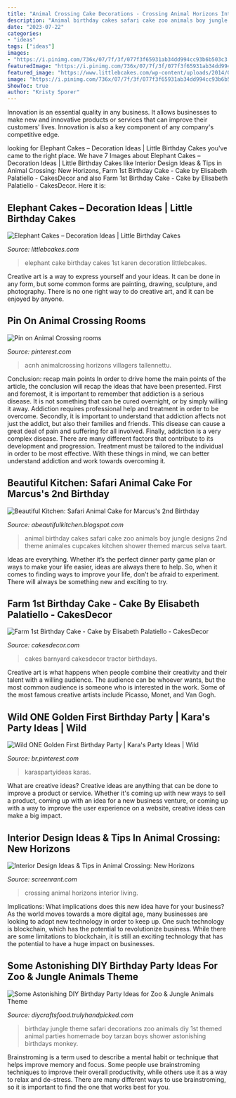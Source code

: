 ```yaml
---
title: "Animal Crossing Cake Decorations - Crossing Animal Horizons Interior Living"
description: "Animal birthday cakes safari cake zoo animals boy jungle designs 2nd theme animales cupcakes kitchen shower themed marcus selva taart"
date: "2023-07-22"
categories:
- "ideas"
tags: ["ideas"]
images:
- "https://i.pinimg.com/736x/07/7f/3f/077f3f65931ab34dd994cc93b6b503c3.jpg"
featuredImage: "https://i.pinimg.com/736x/07/7f/3f/077f3f65931ab34dd994cc93b6b503c3.jpg"
featured_image: "https://www.littlebcakes.com/wp-content/uploads/2014/05/Elephant-Cake-Images.jpg"
image: "https://i.pinimg.com/736x/07/7f/3f/077f3f65931ab34dd994cc93b6b503c3.jpg"
ShowToc: true
author: "Kristy Sporer"
---
```



Innovation is an essential quality in any business. It allows businesses to make new and innovative products or services that can improve their customers' lives. Innovation is also a key component of any company's competitive edge.

	

		
looking for Elephant Cakes – Decoration Ideas | Little Birthday Cakes you've came to the right place. We have 7 Images about Elephant Cakes – Decoration Ideas | Little Birthday Cakes like Interior Design Ideas &amp; Tips in Animal Crossing: New Horizons, Farm 1st Birthday Cake - Cake by Elisabeth Palatiello - CakesDecor and also Farm 1st Birthday Cake - Cake by Elisabeth Palatiello - CakesDecor. Here it is:
		
    
## Elephant Cakes – Decoration Ideas | Little Birthday Cakes

<img loading=lazy src="https://www.littlebcakes.com/wp-content/uploads/2014/05/Elephant-Cake-Images.jpg" onerror="this.onerror=null;this.src='https://tse4.mm.bing.net/th?id=OIP.lzlTJhX1_wAFufW09OdovQHaJ4&amp;pid=15.1';" alt="Elephant Cakes – Decoration Ideas | Little Birthday Cakes">

_Source: littlebcakes.com_

>elephant cake birthday cakes 1st karen decoration littlebcakes. 

	

Creative art is a way to express yourself and your ideas. It can be done in any form, but some common forms are painting, drawing, sculpture, and photography. There is no one right way to do creative art, and it can be enjoyed by anyone.

    
## Pin On Animal Crossing Rooms

<img loading=lazy src="https://i.pinimg.com/736x/ba/e8/85/bae885e0f991cc6c28cff78bd4df6976.jpg" onerror="this.onerror=null;this.src='https://tse3.mm.bing.net/th?id=OIP.kg2LFTGTDoSxO99cipO3kQHaHa&amp;pid=15.1';" alt="Pin on Animal Crossing rooms">

_Source: pinterest.com_

>acnh animalcrossing horizons villagers tallennettu. 

	

Conclusion: recap main points
In order to drive home the main points of the article, the conclusion will recap the ideas that have been presented. First and foremost, it is important to remember that addiction is a serious disease. It is not something that can be cured overnight, or by simply willing it away. Addiction requires professional help and treatment in order to be overcome. Secondly, it is important to understand that addiction affects not just the addict, but also their families and friends. This disease can cause a great deal of pain and suffering for all involved. Finally, addiction is a very complex disease. There are many different factors that contribute to its development and progression. Treatment must be tailored to the individual in order to be most effective. With these things in mind, we can better understand addiction and work towards overcoming it.

    
## Beautiful Kitchen: Safari Animal Cake For Marcus&#039;s 2nd Birthday

<img loading=lazy src="http://1.bp.blogspot.com/-IUSgFHKZrLI/TtKZlmru6sI/AAAAAAAAAXw/PHiugVzk7sI/s1600/IMG_4395.JPG" onerror="this.onerror=null;this.src='https://tse4.mm.bing.net/th?id=OIP.ERjbEBh3l85HFi1YFfHnpAHaLI&amp;pid=15.1';" alt="Beautiful Kitchen: Safari Animal Cake for Marcus&#039;s 2nd Birthday">

_Source: abeautifulkitchen.blogspot.com_

>animal birthday cakes safari cake zoo animals boy jungle designs 2nd theme animales cupcakes kitchen shower themed marcus selva taart. 

	

Ideas are everything. Whether it’s the perfect dinner party game plan or ways to make your life easier, ideas are always there to help. So, when it comes to finding ways to improve your life, don’t be afraid to experiment. There will always be something new and exciting to try.

    
## Farm 1st Birthday Cake - Cake By Elisabeth Palatiello - CakesDecor

<img loading=lazy src="https://pic.cakesdecor.com/m/v20bwnjv0si0ugwdofna.jpg" onerror="this.onerror=null;this.src='https://tse1.mm.bing.net/th?id=OIP.TkLlIsjs5Vk5g82a8upDXgHaLr&amp;pid=15.1';" alt="Farm 1st Birthday Cake - Cake by Elisabeth Palatiello - CakesDecor">

_Source: cakesdecor.com_

>cakes barnyard cakesdecor tractor birthdays. 

	

Creative art is what happens when people combine their creativity and their talent with a willing audience. The audience can be whoever wants, but the most common audience is someone who is interested in the work. Some of the most famous creative artists include Picasso, Monet, and Van Gogh.

    
## Wild ONE Golden First Birthday Party | Kara&#039;s Party Ideas | Wild

<img loading=lazy src="https://i.pinimg.com/736x/07/7f/3f/077f3f65931ab34dd994cc93b6b503c3.jpg" onerror="this.onerror=null;this.src='https://tse4.mm.bing.net/th?id=OIP.TzWOr15qJMc0J_0MHfKSYAHaLH&amp;pid=15.1';" alt="Wild ONE Golden First Birthday Party | Kara&#039;s Party Ideas | Wild">

_Source: br.pinterest.com_

>karaspartyideas karas. 

	

What are creative ideas?
Creative ideas are anything that can be done to improve a product or service. Whether it's coming up with new ways to sell a product, coming up with an idea for a new business venture, or coming up with a way to improve the user experience on a website, creative ideas can make a big impact.

    
## Interior Design Ideas &amp; Tips In Animal Crossing: New Horizons

<img loading=lazy src="https://static2.srcdn.com/wordpress/wp-content/uploads/2020/07/Animal-Crossing-New-Horizons-Nautical-Living-Room.jpg" onerror="this.onerror=null;this.src='https://tse4.mm.bing.net/th?id=OIP.lWfCdtRa8tyRk7yI7xGOugHaDt&amp;pid=15.1';" alt="Interior Design Ideas &amp; Tips in Animal Crossing: New Horizons">

_Source: screenrant.com_

>crossing animal horizons interior living. 

	

Implications: What implications does this new idea have for your business?
As the world moves towards a more digital age, many businesses are looking to adopt new technology in order to keep up. One such technology is blockchain, which has the potential to revolutionize business. While there are some limitations to blockchain, it is still an exciting technology that has the potential to have a huge impact on businesses.

    
## Some Astonishing DIY Birthday Party Ideas For Zoo &amp; Jungle Animals Theme

<img loading=lazy src="https://diycraftsfood.trulyhandpicked.com/wp-content/uploads/2016/06/Animal-birthday-party_y2.jpg" onerror="this.onerror=null;this.src='https://tse3.mm.bing.net/th?id=OIP.9tbcoT6Zwi6Zp7tFYD_9cgHaLH&amp;pid=15.1';" alt="Some Astonishing DIY Birthday Party Ideas for Zoo &amp; Jungle Animals Theme">

_Source: diycraftsfood.trulyhandpicked.com_

>birthday jungle theme safari decorations zoo animals diy 1st themed animal parties homemade boy tarzan boys shower astonishing birthdays monkey. 

	

Brainstroming is a term used to describe a mental habit or technique that helps improve memory and focus. Some people use brainstroming techniques to improve their overall productivity, while others use it as a way to relax and de-stress. There are many different ways to use brainstroming, so it is important to find the one that works best for you.

